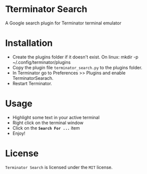 # Tterminator Search
A Google search plugin for Terminator terminal emulator

# Installation
  - Create the plugins folder if it doesn't exist. On linux: mkdir -p ~/.config/terminator/plugins
  - Copy the plugin file `terminator_search.py` to the plugins folder.
  - In Terminator go to Preferences >> Plugins and enable TerminatorSearach.
  - Restart Terminator.

# Usage
  - Highlight some text in your active terminal
  - Right click on the terminal window
  - Click on the **`Search For ...`** item
  - Enjoy!

# License
`Terminator Search` is licensed under the `MIT` license.
